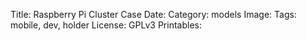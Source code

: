 Title: Raspberry Pi Cluster Case
Date: 
Category: models
Image: 
Tags: mobile, dev, holder
License: GPLv3
Printables: 